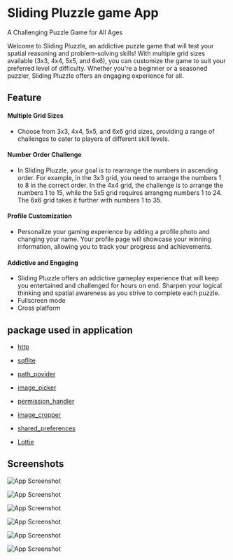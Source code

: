 
# Sliding Pluzzle game App

A Challenging Puzzle Game for All Ages

Welcome to Sliding Pluzzle, an addictive puzzle game that will test your spatial reasoning and problem-solving skills! With multiple grid sizes available (3x3, 4x4, 5x5, and 6x6), you can customize the game to suit your preferred level of difficulty. Whether you're a beginner or a seasoned puzzler, Sliding Pluzzle offers an engaging experience for all.


## Feature
  
#### Multiple Grid Sizes
- Choose from 3x3, 4x4, 5x5, and 6x6 grid sizes, providing a range of challenges to cater to players of different skill levels.

#### Number Order Challenge

- In Sliding Pluzzle, your goal is to rearrange the numbers in ascending order. For example, in the 3x3 grid, you need to arrange the numbers 1 to 8 in the correct order. In the 4x4 grid, the challenge is to arrange the numbers 1 to 15, while the 5x5 grid requires arranging numbers 1 to 24. The 6x6 grid takes it further with numbers 1 to 35.

#### Profile Customization
- Personalize your gaming experience by adding a profile photo and changing your name. Your profile page will showcase your winning information, allowing you to track your progress and achievements.

#### Addictive and Engaging

- Sliding Pluzzle offers an addictive gameplay experience that will keep you entertained and challenged for hours on end. Sharpen your logical thinking and spatial awareness as you strive to complete each puzzle.
- Fullscreen mode
- Cross platform


## package used in application

- [http](https://pub.dev/packages/http    )

- [sqflite](https://pub.dev/packages/sqflite)

- [path_povider](https://pub.dev/packages/path_provider)

- [image_picker](https://pub.dev/packages/image_picker)

- [permission_handler](https://pub.dev/packages/permission_handler)

- [image_cropper](https://pub.dev/packages/image_cropper)

- [shared_preferences](https://pub.dev/packages/shared_preferences)

- [Lottie](https://pub.dev/packages/lottie)



## Screenshots

![App Screenshot]()

![App Screenshot](https://github.com/Meetghetiya/Sliding_pluzzler_game/blob/master/Sliding_pluzzle/assets/projects/Screenshot2.png?raw=true)


![App Screenshot](https://github.com/Meetghetiya/Sliding_pluzzler_game/blob/master/Sliding_pluzzle/assets/projects/Screenshot3.png?raw=true)


![App Screenshot](https://github.com/Meetghetiya/Sliding_pluzzler_game/blob/master/Sliding_pluzzle/assets/projects/Screenshot4.png?raw=true)

![App Screenshot](https://github.com/Meetghetiya/Sliding_pluzzler_game/blob/master/Sliding_pluzzle/assets/projects/Screenshot5.png?raw=true)



![App Screenshot](https://github.com/Meetghetiya/Sliding_pluzzler_game/blob/master/Sliding_pluzzle/assets/projects/Screenshot6.png?raw=true)



